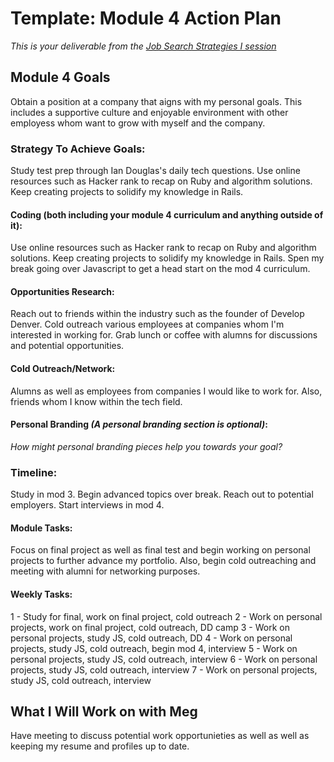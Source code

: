 # Template: Module 4 Action Plan 
*This is your deliverable from the [Job Search Strategies I session](https://github.com/turingschool/career-development-curriculum/blob/master/module_three/job_search_strategies_i.md)*

## Module 4 Goals
Obtain a position at a company that aigns with my personal goals. 
This includes a supportive culture and enjoyable environment with other employess whom want to grow with myself and the company.

### Strategy To Achieve Goals:
Study test prep through Ian Douglas's daily tech questions.
Use online resources such as Hacker rank to recap on Ruby and algorithm solutions.
Keep creating projects to solidify my knowledge in Rails.

#### Coding (both including your module 4 curriculum and anything outside of it):
Use online resources such as Hacker rank to recap on Ruby and algorithm solutions.
Keep creating projects to solidify my knowledge in Rails.
Spen my break going over Javascript to get a head start on the mod 4 curriculum.

#### Opportunities Research:
Reach out to friends within the industry such as the founder of Develop Denver.
Cold outreach various employees at companies whom I'm interested in working for.
Grab lunch or coffee with alumns for discussions and potential opportunities.

#### Cold Outreach/Network:
Alumns as well as employees from companies I would like to work for.
Also, friends whom I know within the tech field.

#### Personal Branding *(A personal branding section is optional)*:
*How might personal branding pieces help you towards your goal?*

### Timeline:
Study in mod 3. Begin advanced topics over break. Reach out to potential employers. Start interviews in mod 4.

#### Module Tasks:
Focus on final project as well as final test and begin working on personal projects to further advance my portfolio.
Also, begin cold outreaching and meeting with alumni for networking purposes.

#### Weekly Tasks:
1 - Study for final, work on final project, cold outreach
2 - Work on personal projects, work on final project, cold outreach, DD camp
3 - Work on personal projects, study JS, cold outreach, DD
4 - Work on personal projects, study JS, cold outreach, begin mod 4, interview
5 - Work on personal projects, study JS, cold outreach, interview
6 - Work on personal projects, study JS, cold outreach, interview
7 - Work on personal projects, study JS, cold outreach, interview

## What I Will Work on with Meg
Have meeting to discuss potential work opportunieties as well as well as keeping my resume and profiles up to date.

